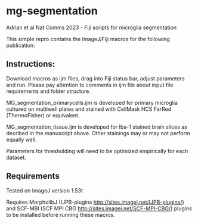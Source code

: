 # mg-segmentation
Adrian et al Nat Comms 2023 - Fiji scripts for microglia segmentation

This simple repro contains the ImageJ/Fiji macros for the following publication:


## Instructions:
Download macros as ijm files, drag into Fiji status bar, adjust parameters and run.
Please pay attention to comments in ijm file about input file requirements and folder structure.

MG_segmentation_primarycells.ijm is developed for primary microglia cultured on multiwell plates and stained with CellMask HCS FarRed (ThermoFisher) or equivalent.

MG_segmentation_tissue.ijm is developed for Iba-1 stained brain slices as decribed in the manuscript above. Other stainings may or may not perform equally well.

Parameters for thresholding will need to be optimized empirically for each dataset.

## Requirements

Tested on ImageJ version 1.53t

Requires MorpholibJ (IJPB-plugins http://sites.imagej.net/IJPB-plugins/) and SCF-MBI (SCF MPI CBG	http://sites.imagej.net/SCF-MPI-CBG/) plugins to be installed before running these macros.

